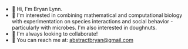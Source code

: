 - 👋 Hi, I'm Bryan Lynn. 
- 🍩 I'm interested in combining mathematical and computational biology with experimentation on species interactions and social behavior - particularly with microbes. I'm also interested in doughnuts.
- 🍻 I'm always looking to collaborate!
- 💌 You can reach me at: abstractbryan@gmail.com 

<!--
**lynnbry/lynnbry** is a ✨ _special_ ✨ repository because its `README.md` (this file) appears on your GitHub profile.

Here are some ideas to get you started:

- 🔭 I’m currently working on ...
- 🌱 I’m currently learning ...
- 👯 I’m looking to collaborate on ...
- 🤔 I’m looking for help with ...
- 💬 Ask me about ...
- 📫 How to reach me: ...
- 😄 Pronouns: ...
- ⚡ Fun fact: ...
-->
